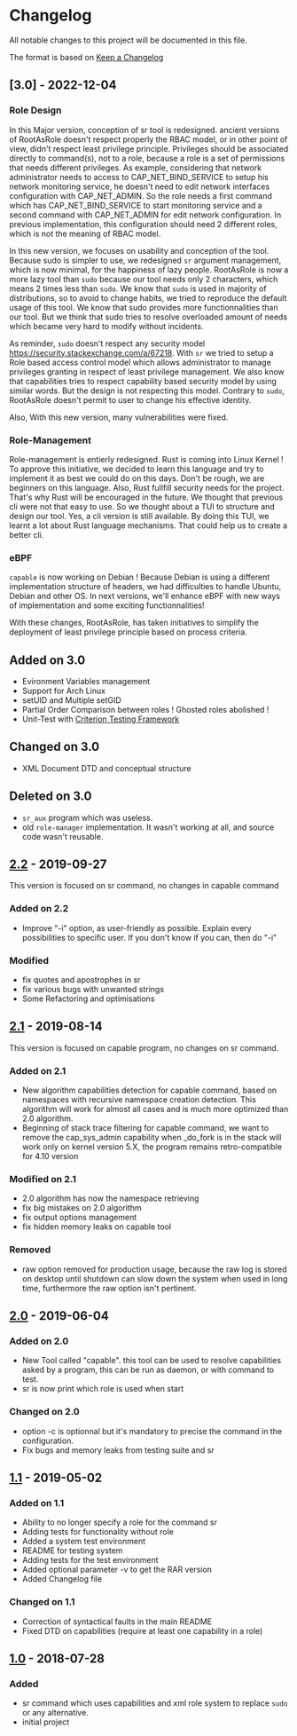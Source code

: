 # Changelog

All notable changes to this project will be documented in this file.

The format is based on [Keep a Changelog](https://keepachangelog.com/en/1.0.0/)

## [3.0] - 2022-12-04

### Role Design

In this Major version, conception of sr tool is redesigned. ancient versions of RootAsRole doesn't respect properly the RBAC model, or in other point of view, didn't respect least privilege principle. Privileges should be associated directly to command(s), not to a role, because a role is a set of permissions that needs different privileges. As example, considering that network administrator needs to access to CAP_NET_BIND_SERVICE to setup his network monitoring service, he doesn't need to edit network interfaces configuration with CAP_NET_ADMIN. So the role needs a first command which has CAP_NET_BIND_SERVICE to start monitoring service and a second command with CAP_NET_ADMIN for edit network configuration. In previous implementation, this configuration should need 2 different roles, which is not the meaning of RBAC model.

In this new version, we focuses on usability and conception of the tool. Because sudo is simpler to use, we redesigned `sr` argument management, which is now minimal, for the happiness of lazy people. RootAsRole is now a more lazy tool than `sudo` because our tool needs only 2 characters, which means 2 times less than `sudo`. We know that `sudo` is used in majority of distributions, so to avoid to change habits, we tried to reproduce the default usage of this tool. We know that sudo provides more functionnalities than our tool. But we think that sudo tries to resolve overloaded amount of needs which became very hard to modify without incidents.

As reminder, `sudo` doesn't respect any security model <https://security.stackexchange.com/a/67218>. With `sr` we tried to setup a Role based access control model which allows administrator to manage privileges granting in respect of least privilege management. We also know that capabilities tries to respect capability based security model by using similar words. But the design is not respecting this model. Contrary to `sudo`, RootAsRole doesn't permit to user to change his effective identity.

Also, With this new version, many vulnerabilities were fixed.

### Role-Management

Role-management is entierly redesigned. Rust is coming into Linux Kernel ! To approve this initiative, we decided to learn this language and try to implement it as best we could do on this days. Don't be rough, we are beginners on this language. Also, Rust fullfill security needs for the project. That's why Rust will be encouraged in the future.
We thought that previous cli were not that easy to use. So we thought about a TUI to structure and design our tool. Yes, a cli version is still available. By doing this TUI, we learnt a lot about Rust language mechanisms. That could help us to create a better cli.

### eBPF

`capable` is now working on Debian ! Because Debian is using a different implementation structure of headers, we had difficulties to handle Ubuntu, Debian and other OS.
In next versions, we'll enhance eBPF with new ways of implementation and some exciting functionnalities!

With these changes, RootAsRole, has taken initiatives to simplify the deployment of least privilege principle based on process criteria.

## Added on 3.0

- Evironment Variables management
- Support for Arch Linux
- setUID and Multiple setGID
- Partial Order Comparison between roles ! Ghosted roles abolished !
- Unit-Test with [Criterion Testing Framework](https://github.com/Snaipe/Criterion)

## Changed on 3.0

- XML Document DTD and conceptual structure

## Deleted on 3.0

- `sr_aux` program which was useless.
- old `role-manager` implementation. It wasn't working at all, and source code wasn't reusable.

## [2.2] - 2019-09-27

This version is focused on sr command, no changes in capable command

### Added on 2.2

- Improve "-i" option, as user-friendly as possible. Explain every possibilities to specific user. If you don't know if you can, then do "-i"

### Modified

- fix quotes and apostrophes in sr
- fix various bugs with unwanted strings
- Some Refactoring and optimisations

## [2.1] - 2019-08-14

This version is focused on capable program, no changes on sr command.

### Added on 2.1

- New algorithm capabilities detection for capable command, based on namespaces with recursive namespace creation detection. This algorithm will work for almost all cases and is much more optimized than 2.0 algorithm.
- Beginning of stack trace filtering for capable command, we want to remove the cap_sys_admin capability when _do_fork is in the stack will work only on kernel version 5.X, the program remains retro-compatible for 4.10 version

### Modified on 2.1

- 2.0 algorithm has now the namespace retrieving
- fix big mistakes on 2.0 algorithm
- fix output options management
- fix hidden memory leaks on capable tool

### Removed

- raw option removed for production usage, because the raw log is stored on desktop until shutdown can slow down the system when used in long time, furthermore the raw option isn't pertinent.

## [2.0] - 2019-06-04

### Added on 2.0

- New Tool called "capable". this tool can be used to resolve capabilities asked by a program, this can be run as daemon, or with command to test.
- sr is now print which role is used when start

### Changed on 2.0

- option -c is optionnal but it's mandatory to precise the command in the configuration.
- Fix bugs and memory leaks from testing suite and sr

## [1.1] - 2019-05-02

### Added on 1.1

- Ability to no longer specify a role for the command sr
- Adding tests for functionality without role
- Added a system test environment
- README for testing system
- Adding tests for the test environment
- Added optional parameter -v to get the RAR version
- Added Changelog file

### Changed on 1.1

- Correction of syntactical faults in the main README
- Fixed DTD on capabilities (require at least one capability in a role)

## [1.0] - 2018-07-28

### Added

- sr command which uses capabilities and xml role system to replace `sudo` or any alternative.
- initial project

[2.2]: https://github.com/SamerW/RootAsRole/compare/V2.1...V2.2
[2.1]: https://github.com/SamerW/RootAsRole/compare/V2.0...V2.1
[2.0]: https://github.com/SamerW/RootAsRole/compare/V1.1...V2.0
[1.1]: https://github.com/SamerW/RootAsRole/compare/V1.0...V1.1
[1.0]: https://github.com/SamerW/RootAsRole/releases/tag/V1.0
